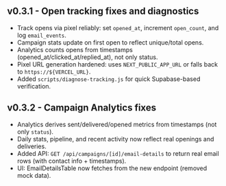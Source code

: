 ## v0.3.1 - Open tracking fixes and diagnostics

- Track opens via pixel reliably: set `opened_at`, increment `open_count`, and log `email_events`.
- Campaign stats update on first open to reflect unique/total opens.
- Analytics counts opens from timestamps (opened_at/clicked_at/replied_at), not only status.
- Pixel URL generation hardened: uses `NEXT_PUBLIC_APP_URL` or falls back to `https://${VERCEL_URL}`.
- Added `scripts/diagnose-tracking.js` for quick Supabase-based verification.
## v0.3.2 - Campaign Analytics fixes

- Analytics derives sent/delivered/opened metrics from timestamps (not only `status`).
- Daily stats, pipeline, and recent activity now reflect real openings and deliveries.
- Added API: `GET /api/campaigns/[id]/email-details` to return real email rows (with contact info + timestamps).
- UI: EmailDetailsTable now fetches from the new endpoint (removed mock data).

